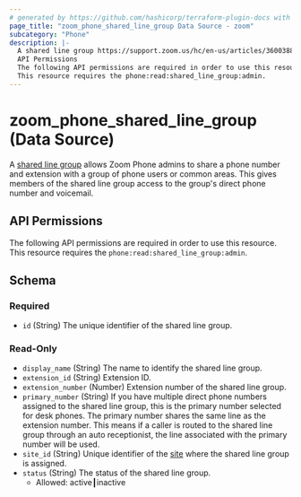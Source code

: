 ```yaml
---
# generated by https://github.com/hashicorp/terraform-plugin-docs with own template
page_title: "zoom_phone_shared_line_group Data Source - zoom"
subcategory: "Phone"
description: |-
  A shared line group https://support.zoom.us/hc/en-us/articles/360038850792 allows Zoom Phone admins to share a phone number and extension with a group of phone users or common areas. This gives members of the shared line group access to the group's direct phone number and voicemail.
  API Permissions
  The following API permissions are required in order to use this resource.
  This resource requires the phone:read:shared_line_group:admin.
---
```


# zoom_phone_shared_line_group (Data Source)

A [shared line group](https://support.zoom.us/hc/en-us/articles/360038850792) allows Zoom Phone admins to share a phone number and extension with a group of phone users or common areas. This gives members of the shared line group access to the group's direct phone number and voicemail.

## API Permissions

The following API permissions are required in order to use this resource.
This resource requires the `phone:read:shared_line_group:admin`.



<!-- schema generated by tfplugindocs -->
## Schema

### Required

- `id` (String) The unique identifier of the shared line group.

### Read-Only

- `display_name` (String) The name to identify the shared line group.
- `extension_id` (String) Extension ID.
- `extension_number` (Number) Extension number of the shared line group.
- `primary_number` (String) If you have multiple direct phone numbers assigned to the shared line group, this is the primary number selected for desk phones.
The primary number shares the same line as the extension number. This means if a caller is routed to the shared line group through an auto receptionist, the line associated with the primary number will be used.
- `site_id` (String) Unique identifier of the [site](https://support.zoom.us/hc/en-us/articles/360020809672-Managing-Multiple-Sites) where the shared line group is assigned.
- `status` (String) The status of the shared line group.
  - Allowed: active┃inactive

